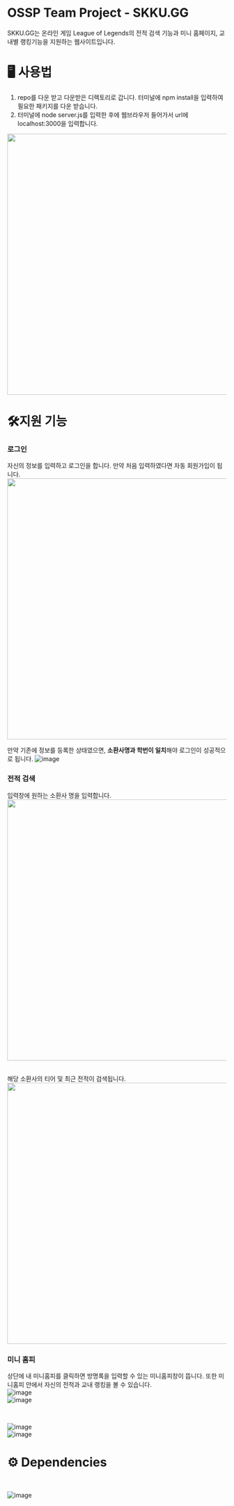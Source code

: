 # OSSP Team Project - SKKU.GG

SKKU.GG는 온라인 게임 League of Legends의 전적 검색 기능과 미니 홈페이지, 교내별 랭킹기능을 지원하는 웹사이트입니다.

# 🖥 사용법
1. repo를 다운 받고 다운받은 디렉토리로 갑니다. 터미널에 npm install을 입력하여 필요한 패키지를 다운 받습니다.
2. 터미널에 node server.js를 입력한 후에 웹브라우저 들어가서 url에 localhost:3000을 입력합니다.
<img src="https://user-images.githubusercontent.com/107476261/204820209-50091443-b68c-464d-81eb-02c50593e364.png" width=600  >



# 🛠지원 기능
### 로그인<br>

  자신의 정보를 입력하고 로그인을 합니다. 만약 처음 입력하였다면 자동 회원가입이 됩니다.
<img src="https://user-images.githubusercontent.com/107476261/204816095-c04fa3bf-3086-4202-9197-0e8e3fb820f2.png" width=600  >

만약 기존에 정보를 등록한 상태였으면, **소환사명과 학번이 일치**해야 로그인이 성공적으로 됩니다.
![image](https://user-images.githubusercontent.com/50402527/204986172-c8d8f93a-87ea-4d71-9bd3-dc783cfe17fc.png)


### 전적 검색<br>
  입력창에 원하는 소환사 명을 입력합니다.<br>
<img src="https://user-images.githubusercontent.com/107476261/204821733-afdfc6a2-6489-4fc3-8605-89207a7db6b0.png" width=600  >

<br>
해당 소환사의 티어 및 최근 전적이 검색됩니다.<br>
<img src="https://user-images.githubusercontent.com/107476261/204822054-12dab435-3899-4e38-bff3-e86906bc6f07.png" width=600  >

### 미니 홈피<br>
상단에 내 미니홈피를 클릭하면 방명록을 입력할 수 있는 미니홈피창이 뜹니다. 또한 미니홈피 안에서 자신의 전적과 교내 랭킹을 볼 수 있습니다. <br>
![image](https://user-images.githubusercontent.com/50402527/204986441-ec3b1e31-bef9-4e7d-83ad-6777c65b391c.png) <br>
![image](https://user-images.githubusercontent.com/50402527/204986598-a95bb329-6308-4b6b-9162-9966b596d2df.png)


<br>

![image](https://user-images.githubusercontent.com/50402527/204986839-48535a65-4d72-47c5-9567-5a2a28e4ca37.png) <br>
![image](https://user-images.githubusercontent.com/50402527/204986880-0c97eec3-7000-40c4-9160-cfb8c530a397.png)




# ⚙️ Dependencies

<br>

![image](https://user-images.githubusercontent.com/50402527/204987525-207f0659-ba5f-431b-a3d2-bd77abe0bf82.png)
<br>

